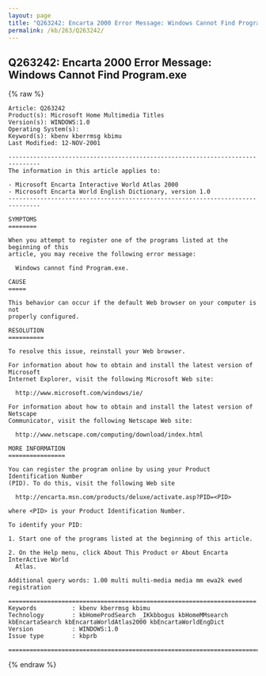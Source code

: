 ```yaml
---
layout: page
title: "Q263242: Encarta 2000 Error Message: Windows Cannot Find Program.exe"
permalink: /kb/263/Q263242/
---
```


## Q263242: Encarta 2000 Error Message: Windows Cannot Find Program.exe

{% raw %}

	Article: Q263242
	Product(s): Microsoft Home Multimedia Titles
	Version(s): WINDOWS:1.0
	Operating System(s): 
	Keyword(s): kbenv kberrmsg kbimu
	Last Modified: 12-NOV-2001
	
	-------------------------------------------------------------------------------
	The information in this article applies to:
	
	- Microsoft Encarta Interactive World Atlas 2000 
	- Microsoft Encarta World English Dictionary, version 1.0 
	-------------------------------------------------------------------------------
	
	SYMPTOMS
	========
	
	When you attempt to register one of the programs listed at the beginning of this
	article, you may receive the following error message:
	
	  Windows cannot find Program.exe.
	
	CAUSE
	=====
	
	This behavior can occur if the default Web browser on your computer is not
	properly configured.
	
	RESOLUTION
	==========
	
	To resolve this issue, reinstall your Web browser.
	
	For information about how to obtain and install the latest version of Microsoft
	Internet Explorer, visit the following Microsoft Web site:
	
	  http://www.microsoft.com/windows/ie/
	
	For information about how to obtain and install the latest version of Netscape
	Communicator, visit the following Netscape Web site:
	
	  http://www.netscape.com/computing/download/index.html
	
	MORE INFORMATION
	================
	
	You can register the program online by using your Product Identification Number
	(PID). To do this, visit the following Web site
	
	  http://encarta.msn.com/products/deluxe/activate.asp?PID=<PID>
	
	where <PID> is your Product Identification Number.
	
	To identify your PID:
	
	1. Start one of the programs listed at the beginning of this article.
	
	2. On the Help menu, click About This Product or About Encarta InterActive World
	  Atlas.
	
	Additional query words: 1.00 multi multi-media media mm ewa2k ewed registration
	
	======================================================================
	Keywords          : kbenv kberrmsg kbimu 
	Technology        : kbHomeProdSearch _IKkbbogus kbHomeMMsearch kbEncartaSearch kbEncartaWorldAtlas2000 kbEncartaWorldEngDict
	Version           : WINDOWS:1.0
	Issue type        : kbprb
	
	=============================================================================
	

{% endraw %}
